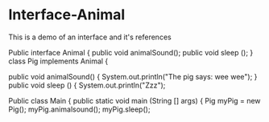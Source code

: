 # Interface-Animal
This is a demo of an interface and it's references


Public interface Animal {
public void animalSound();
public void sleep ();
}
class Pig implements Animal {

public void animalSound() {
System.out.println("The pig says: wee wee");
}
public void sleep () {
System.out.println("Zzz");

Public class Main {
public static void main (String [] args) {
Pig myPig = new Pig();
myPig.animalsound();
myPig.sleep();
